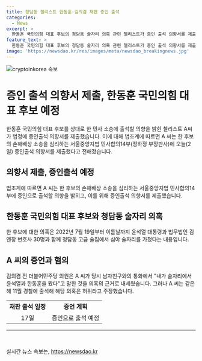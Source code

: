 ```yaml
---
title: 청담동 첼리스트 한동훈·김의겸 재판 증인 출석
categories:
  - News
excerpt: >
  한동훈 국민의힘 대표 후보의 청담동 술자리 의혹 관련 첼리스트가 증인 출석 의향서를 제출했다. 첼리스트 A 씨의 대리인은 “A 씨가 직접 인적 사항을 밝히고 의향서를 제출했다”고 전했다. 첼리스트는 다른 증인 출석을 거부한 것으로 알려졌으며, 해당 의혹은 허위라고 주장하고 있으며, 한 후보는 이에 대해 손해배상 청구 소송을 제기한 상태이다. A 씨는 재판부가 신문 기일로 지정한 17일 재판에 증인으로 출석할 예정이다.
feature_text: >
  한동훈 국민의힘 대표 후보의 청담동 술자리 의혹 관련 첼리스트가 증인 출석 의향서를 제출했다. 첼리스트 A 씨의 대리인은 “A 씨가 직접 인적 사항을 밝히고 의향서를 제출했다”고 전했다. 첼리스트는 다른 증인 출석을 거부한 것으로 알려졌으며, 해당 의혹은 허위라고 주장하고 있으며, 한 후보는 이에 대해 손해배상 청구 소송을 제기한 상태이다. A 씨는 재판부가 신문 기일로 지정한 17일 재판에 증인으로 출석할 예정이다.
image: 'https://newsdao.kr/res/images/meta/newsdao_breakingnews.jpg'
---
```


<p><img src="https://newsdao.kr/res/images/meta/newsdao_breakingnews.jpg" alt="cryptoinkorea 속보" /></p>

<h1 data-ke-size="size26">증인 출석 의향서 제출, 한동훈 국민의힘 대표 후보 예정</h1>

<p data-ke-size="size16">한동훈 국민의힘 대표 후보를 상대로 한 민사 소송에 출석할 의향을 밝힌 첼리스트 A씨가 법정에 증인출석 의향서를 제출했습니다. 이에 대해 법조계에 따르면 A 씨는 한 후보의 손해배상 소송을 심리하는 서울중앙지법 민사합의14부(정하정 부장판사)에 오늘(2일) 증인출석 의향서를 제출했다고 전해졌습니다.</p>

<h2 data-ke-size="size24">의향서 제출, 증인출석 예정</h2>

<p data-ke-size="size16">법조계에 따르면 A 씨는 한 후보의 손해배상 소송을 심리하는 서울중앙지법 민사합의14부에 증인으로 출석할 의향을 밝히고, 이를 위해 증인출석 의향서를 제출했습니다.</p>

<h2 data-ke-size="size24">한동훈 국민의힘 대표 후보와 청담동 술자리 의혹</h2>

<p data-ke-size="size16">한 후보에 대한 의혹은 2022년 7월 19일부터 이튿날까지 윤석열 대통령과 법무법인 김앤장 변호사 30명과 함께 청담동 고급 술집에서 심야 술자리를 가졌다는 내용입니다.</p>

<h2 data-ke-size="size24">A 씨의 증언과 혐의</h2>

<p data-ke-size="size16">김의겸 전 더불어민주당 의원은 A 씨가 당시 남자친구와의 통화에서 "내가 술자리에서 윤석열과 한동훈을 봤다"고 말한 것을 의혹의 근거로 내세웠습니다. 그러나 A 씨는 같은 해 11월 경찰에 출석해 해당 의혹은 허위라고 주장했습니다.</p>

<table>
    <tr>
        <td style="text-align: center; height: 17px;"><b>재판 출석 일정</b></td>
        <td style="text-align: center; height: 17px;"><b>증언 계획</b></td>
    </tr>
    <tr>
        <td style="text-align: center; height: 17px;">17일</td>
        <td style="text-align: center; height: 17px;">증인으로 출석 예정</td>
    </tr>
</table>

<hr>

<p data-ke-size="size16">&nbsp;</p>
실시간 뉴스 속보는, <a href="https://newsdao.kr" rel="dofollow">https://newsdao.kr</a>


